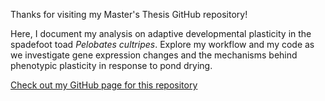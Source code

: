 Thanks for visiting my Master's Thesis GitHub repository! 

Here, I document my analysis on adaptive developmental plasticity in the spadefoot toad _Pelobates cultripes_. Explore my workflow and my code as we investigate gene expression changes and the mechanisms behind phenotypic plasticity in response to pond drying. 

[Check out  my GitHub page for this repository](https://claragrabel.github.io/Masters_Thesis/)
